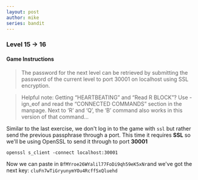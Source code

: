 ```yaml
---
layout: post
author: mike
series: bandit
---
```


### Level 15 -> 16
#### Game Instructions
> The password for the next level can be retrieved by submitting the password of the current level to port 30001 on localhost using SSL encryption.

> Helpful note: Getting “HEARTBEATING” and “Read R BLOCK”? Use -ign_eof and read the “CONNECTED COMMANDS” section in the manpage. Next to ‘R’ and ‘Q’, the ‘B’ command also works in this version of that command…

Similar to the last exercise, we don't log in to the game with `ssl` but rather send the previous passphrase through a port. This time it requires **SSL** so we'll be using OpenSSL to send it through to port **30001**

`openssl s_client -connect localhost:30001`

Now we can paste in `BfMYroe26WYalil77FoDi9qh59eK5xNr`and we've got the next key:
`cluFn7wTiGryunymYOu4RcffSxQluehd`
